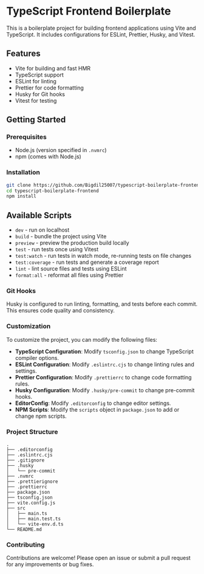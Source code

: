 # TypeScript Frontend Boilerplate

This is a boilerplate project for building frontend applications using Vite and TypeScript. It includes configurations for ESLint, Prettier, Husky, and Vitest.

## Features

- Vite for building and fast HMR
- TypeScript support
- ESLint for linting
- Prettier for code formatting
- Husky for Git hooks
- Vitest for testing

## Getting Started

### Prerequisites

- Node.js (version specified in `.nvmrc`)
- npm (comes with Node.js)

### Installation

```sh
git clone https://github.com/Bigdil25007/typescript-boilerplate-frontend.git
cd typescript-boilerplate-frontend
npm install
```

## Available Scripts

- `dev` - run on localhost
- `build` - bundle the project using Vite
- `preview` - preview the production build locally
- `test` - run tests once using Vitest
- `test:watch` - run tests in watch mode, re-running tests on file changes
- `test:coverage` - run tests and generate a coverage report
- `lint` - lint source files and tests using ESLint
- `format:all` - reformat all files using Prettier

### Git Hooks

Husky is configured to run linting, formatting, and tests before each commit. This ensures code quality and consistency.

### Customization

To customize the project, you can modify the following files:

- **TypeScript Configuration**: Modify `tsconfig.json` to change TypeScript compiler options.
- **ESLint Configuration**: Modify `.eslintrc.cjs` to change linting rules and settings.
- **Prettier Configuration**: Modify `.prettierrc` to change code formatting rules.
- **Husky Configuration**: Modify `.husky/pre-commit` to change pre-commit hooks.
- **EditorConfig**: Modify `.editorconfig` to change editor settings.
- **NPM Scripts**: Modify the `scripts` object in `package.json` to add or change npm scripts.

### Project Structure

```
.
├── .editorconfig
├── .eslintrc.cjs
├── .gitignore
├── .husky
│   └── pre-commit
├── .nvmrc
├── .prettierignore
├── .prettierrc
├── package.json
├── tsconfig.json
├── vite.config.js
├── src
│   ├── main.ts
│   ├── main.test.ts
│   └── vite-env.d.ts
└── README.md
```

### Contributing

Contributions are welcome! Please open an issue or submit a pull request for any improvements or bug fixes.
